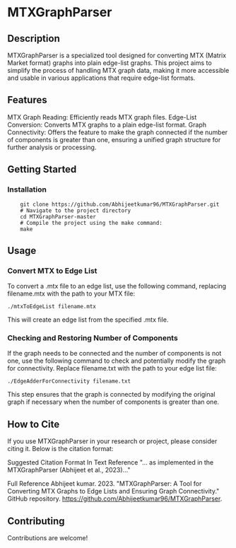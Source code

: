 # MTXGraphParser
## Description
MTXGraphParser is a specialized tool designed for converting MTX (Matrix Market format) graphs into plain edge-list graphs. 
This project aims to simplify the process of handling MTX graph data, making it more accessible and usable in various applications that require edge-list formats.

## Features
MTX Graph Reading: Efficiently reads MTX graph files.
Edge-List Conversion: Converts MTX graphs to a plain edge-list format.
Graph Connectivity: Offers the feature to make the graph connected if the number of components is greater than one, ensuring a unified graph structure for further analysis or processing.

## Getting Started
### Installation
```shell
    git clone https://github.com/Abhijeetkumar96/MTXGraphParser.git
    # Navigate to the project directory
    cd MTXGraphParser-master
    # Compile the project using the make command:
    make
```
## Usage
### Convert MTX to Edge List
To convert a .mtx file to an edge list, use the following command, replacing filename.mtx with the path to your MTX file:
```shell
./mtxToEdgeList filename.mtx
```
This will create an edge list from the specified .mtx file.
### Checking and Restoring Number of Components
If the graph needs to be connected and the number of components is not one, use the following command to check and potentially modify the graph for connectivity. Replace filename.txt with the path to your edge list file:

```shell
./EdgeAdderForConnectivity filename.txt
```
This step ensures that the graph is connected by modifying the original graph if necessary when the number of components is greater than one.

## How to Cite
If you use MTXGraphParser in your research or project, please consider citing it. Below is the citation format:

Suggested Citation Format
In Text Reference
"... as implemented in the MTXGraphParser (Abhijeet et al., 2023)..."

Full Reference
Abhijeet kumar. 2023. "MTXGraphParser: A Tool for Converting MTX Graphs to Edge Lists and Ensuring Graph Connectivity." GitHub repository. https://github.com/Abhijeetkumar96/MTXGraphParser.

## Contributing
Contributions are welcome!
